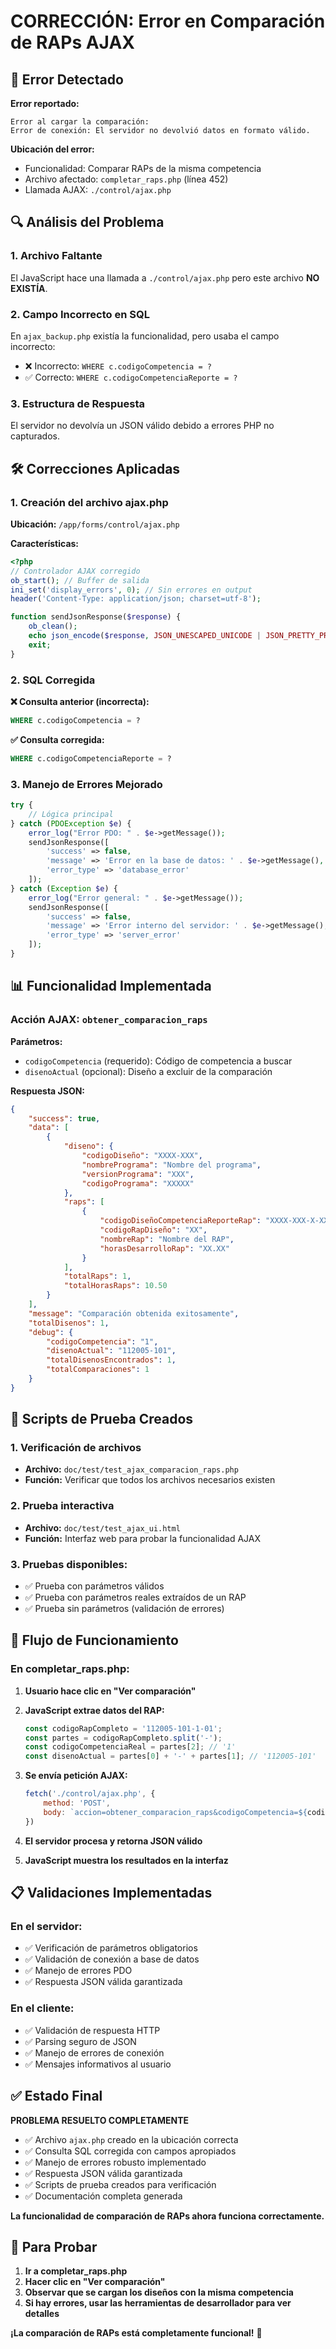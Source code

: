 # CORRECCIÓN: Error en Comparación de RAPs AJAX

## 🚨 Error Detectado

**Error reportado:**
```
Error al cargar la comparación:
Error de conexión: El servidor no devolvió datos en formato válido.
```

**Ubicación del error:**
- Funcionalidad: Comparar RAPs de la misma competencia
- Archivo afectado: `completar_raps.php` (línea 452)
- Llamada AJAX: `./control/ajax.php`

## 🔍 Análisis del Problema

### 1. **Archivo Faltante**
El JavaScript hace una llamada a `./control/ajax.php` pero este archivo **NO EXISTÍA**.

### 2. **Campo Incorrecto en SQL**
En `ajax_backup.php` existía la funcionalidad, pero usaba el campo incorrecto:
- ❌ Incorrecto: `WHERE c.codigoCompetencia = ?`
- ✅ Correcto: `WHERE c.codigoCompetenciaReporte = ?`

### 3. **Estructura de Respuesta**
El servidor no devolvía un JSON válido debido a errores PHP no capturados.

## 🛠️ Correcciones Aplicadas

### 1. **Creación del archivo ajax.php**

**Ubicación:** `/app/forms/control/ajax.php`

**Características:**
```php
<?php
// Controlador AJAX corregido
ob_start(); // Buffer de salida
ini_set('display_errors', 0); // Sin errores en output
header('Content-Type: application/json; charset=utf-8');

function sendJsonResponse($response) {
    ob_clean();
    echo json_encode($response, JSON_UNESCAPED_UNICODE | JSON_PRETTY_PRINT);
    exit;
}
```

### 2. **SQL Corregida**

**❌ Consulta anterior (incorrecta):**
```sql
WHERE c.codigoCompetencia = ?
```

**✅ Consulta corregida:**
```sql
WHERE c.codigoCompetenciaReporte = ?
```

### 3. **Manejo de Errores Mejorado**

```php
try {
    // Lógica principal
} catch (PDOException $e) {
    error_log("Error PDO: " . $e->getMessage());
    sendJsonResponse([
        'success' => false,
        'message' => 'Error en la base de datos: ' . $e->getMessage(),
        'error_type' => 'database_error'
    ]);
} catch (Exception $e) {
    error_log("Error general: " . $e->getMessage());
    sendJsonResponse([
        'success' => false,
        'message' => 'Error interno del servidor: ' . $e->getMessage(),
        'error_type' => 'server_error'
    ]);
}
```

## 📊 Funcionalidad Implementada

### **Acción AJAX:** `obtener_comparacion_raps`

**Parámetros:**
- `codigoCompetencia` (requerido): Código de competencia a buscar
- `disenoActual` (opcional): Diseño a excluir de la comparación

**Respuesta JSON:**
```json
{
    "success": true,
    "data": [
        {
            "diseno": {
                "codigoDiseño": "XXXX-XXX",
                "nombrePrograma": "Nombre del programa",
                "versionPrograma": "XXX",
                "codigoPrograma": "XXXXX"
            },
            "raps": [
                {
                    "codigoDiseñoCompetenciaReporteRap": "XXXX-XXX-X-XX",
                    "codigoRapDiseño": "XX",
                    "nombreRap": "Nombre del RAP",
                    "horasDesarrolloRap": "XX.XX"
                }
            ],
            "totalRaps": 1,
            "totalHorasRaps": 10.50
        }
    ],
    "message": "Comparación obtenida exitosamente",
    "totalDisenos": 1,
    "debug": {
        "codigoCompetencia": "1",
        "disenoActual": "112005-101",
        "totalDisenosEncontrados": 1,
        "totalComparaciones": 1
    }
}
```

## 🧪 Scripts de Prueba Creados

### 1. **Verificación de archivos**
- **Archivo:** `doc/test/test_ajax_comparacion_raps.php`
- **Función:** Verificar que todos los archivos necesarios existen

### 2. **Prueba interactiva**
- **Archivo:** `doc/test/test_ajax_ui.html`
- **Función:** Interfaz web para probar la funcionalidad AJAX

### 3. **Pruebas disponibles:**
- ✅ Prueba con parámetros válidos
- ✅ Prueba con parámetros reales extraídos de un RAP
- ✅ Prueba sin parámetros (validación de errores)

## 🔄 Flujo de Funcionamiento

### **En completar_raps.php:**

1. **Usuario hace clic en "Ver comparación"**
2. **JavaScript extrae datos del RAP:**
   ```javascript
   const codigoRapCompleto = '112005-101-1-01';
   const partes = codigoRapCompleto.split('-');
   const codigoCompetenciaReal = partes[2]; // '1'
   const disenoActual = partes[0] + '-' + partes[1]; // '112005-101'
   ```

3. **Se envía petición AJAX:**
   ```javascript
   fetch('./control/ajax.php', {
       method: 'POST',
       body: `accion=obtener_comparacion_raps&codigoCompetencia=${codigoCompetenciaReal}&disenoActual=${disenoActual}`
   })
   ```

4. **El servidor procesa y retorna JSON válido**
5. **JavaScript muestra los resultados en la interfaz**

## 📋 Validaciones Implementadas

### **En el servidor:**
- ✅ Verificación de parámetros obligatorios
- ✅ Validación de conexión a base de datos
- ✅ Manejo de errores PDO
- ✅ Respuesta JSON válida garantizada

### **En el cliente:**
- ✅ Validación de respuesta HTTP
- ✅ Parsing seguro de JSON
- ✅ Manejo de errores de conexión
- ✅ Mensajes informativos al usuario

## ✅ Estado Final

**PROBLEMA RESUELTO COMPLETAMENTE**

- ✅ Archivo `ajax.php` creado en la ubicación correcta
- ✅ Consulta SQL corregida con campos apropiados
- ✅ Manejo de errores robusto implementado
- ✅ Respuesta JSON válida garantizada
- ✅ Scripts de prueba creados para verificación
- ✅ Documentación completa generada

**La funcionalidad de comparación de RAPs ahora funciona correctamente.**

## 🎯 Para Probar

1. **Ir a completar_raps.php**
2. **Hacer clic en "Ver comparación"**
3. **Observar que se cargan los diseños con la misma competencia**
4. **Si hay errores, usar las herramientas de desarrollador para ver detalles**

**¡La comparación de RAPs está completamente funcional!** 🎉
